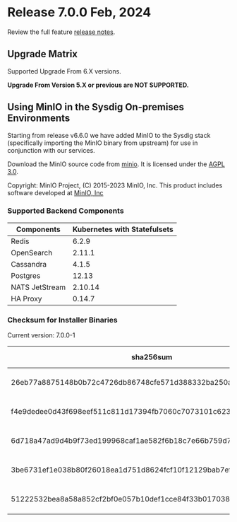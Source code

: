Release 7.0.0 Feb, 2024
===

Review the full feature [release notes](https://docs.sysdig.com/en/sysdig-on-premises-release-notes.html).

Upgrade Matrix
---

Supported Upgrade From 6.X versions.

**Upgrade From Version 5.X or previous are NOT SUPPORTED.**

## Using MinIO in the Sysdig On-premises Environments

Starting from release v6.6.0 we have added MinIO to the Sysdig stack (specifically importing the MinIO binary from upstream) for use in conjunction with our services.

Download the MinIO source code from [minio](https://github.com/minio/minio). It is licensed under the [AGPL 3.0](https://github.com/minio/minio/blob/master/LICENSE).

Copyright: MinIO Project, (C) 2015-2023 MinIO, Inc. This product includes software developed at [MinIO, Inc](https://min.io/)

### Supported Backend Components

| **Components** | **Kubernetes with Statefulsets** |
|---|---|
| Redis                      | 6.2.9 |
| OpenSearch                 | 2.11.1 |
| Cassandra                  | 4.1.5 |
| Postgres                   | 12.13 |
| NATS JetStream             | 2.10.14 |
| HA Proxy                   | 0.14.7 |


### Checksum for Installer Binaries

Current version: 7.0.0-1

| **sha256sum** | **Installer binary** |
|---|---|
| 26eb77a8875148b0b72c4726db86748cfe571d388332ba250a3bcdda304bcd1b | installer-darwin-amd64 |
| f4e9dedee0d43f698eef511c811d17394fb7060c7073101c62320c5751f933a3 | installer-darwin-arm64 |
| 6d718a47ad9d4b9f73ed199968caf1ae582f6b18c7e66b759d75de4765923566 | installer-linux-amd64 |
| 3be6731ef1e038b80f26018ea1d751d8624fcf10f12129bab7efeb73fa5aa8a2 | installer-linux-arm |
| 51222532bea8a58a852cf2bf0e057b10def1cce84f33b0170381f31bbb1b1d44 | installer-linux-arm64 |

